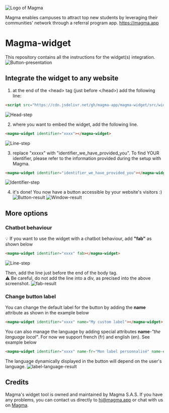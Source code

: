 ![Logo of Magma](https://magma-assets.s3.eu-west-3.amazonaws.com/banner_magma.png)

Magma enables campuses to attract top new students by leveraging their communities' network through a referral program app. <https://magma.app>

# Magma-widget

This repository contains all the instructions for the widget(s) integration.
![Button-presentation](https://magma-assets.s3.eu-west-3.amazonaws.com/widget-instruction6.png)

## Integrate the widget to any website

1. at the end of the \<head> tag (just before \</head>) add the following line:

```html
<script src="https://cdn.jsdelivr.net/gh/magma-app/magma-widget/src/widget.min.js" type="text/javascript"></script>
```

![Head-step](https://magma-assets.s3.eu-west-3.amazonaws.com/widget-instruction1.png)

2. where you want to embed the widget, add the following line.

```html
<magma-widget identifier="xxxx"></magma-widget>
```

![Line-step](https://magma-assets.s3.eu-west-3.amazonaws.com/widget-instruction2.png)

3. replace "xxxxx" with "identifier_we_have_provided_you".
To find YOUR identifier, please refer to the information provided during the setup with Magma.

```html
<magma-widget identifier="identifier_we_have_provided_you"></magma-widget>
```

![Identifier-step](https://magma-assets.s3.eu-west-3.amazonaws.com/widget-instruction3.png)

4. it's done! You now have a button accessible by your website's visitors :)
![Button-result](https://magma-assets.s3.eu-west-3.amazonaws.com/widget-instruction5-exemple.png)
![Window-result](https://magma-assets.s3.eu-west-3.amazonaws.com/widget-instruction4.png)

## More options

### Chatbot behaviour

💡 If you want to use the widget with a chatbot behaviour, add **"fab"** as shown below

```html
<magma-widget identifier="xxxx" fab></magma-widget>
```

![Line-step](https://magma-assets.s3.eu-west-3.amazonaws.com/widget-instruction2-fab.PNG)

Then, add the line just before the end of the body tag. \
⚠️ Be careful, do not add the line into a div, as precised into the above screenshot.
![fab-result](https://magma-assets.s3.eu-west-3.amazonaws.com/widget-option-1-exemple.png)

### Change button label

You can change the default label for the button by adding the **name** attribute as shown in the example below

```html
<magma-widget identifier="xxxx" name="My custom label"></magma-widget>
```

You can also manage the language by adding special attributes **name**-*"the language local"*.
For now we support french (fr) and english (en). See example below

```html
<magma-widget identifier="xxxx" name-fr="Mon label personnalisé" name-en="My custom label"></magma-widget>
```

The language dynamically displayed in the button will depend on the user's language.
![label-language-result](https://magma-assets.s3.eu-west-3.amazonaws.com/widget-option-label-language.png)

## Credits

Magma's widget tool is owned and maintained by Magma S.A.S. If you have any problems, you can contact us directly to hi@magma.app or chat with us on [Magma](https://www.magma.app/).
